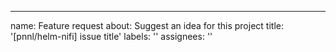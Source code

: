 ---
name: Feature request
about: Suggest an idea for this project
title: '[pnnl/helm-nifi] issue title'
labels: ''
assignees: ''
